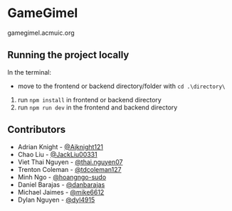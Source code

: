 # GameGimel
gamegimel.acmuic.org

## Running the project locally
In the terminal:
- move to the frontend or backend directory/folder with `cd .\directory\`
1. run `npm install` in frontend or backend directory
2. run `npm run dev` in the frontend and backend directory

## Contributors

- Adrian Knight - [@Ajknight121](https://github.com/Ajknight121) 
- Chao Liu - [@JackLiu00331](https://github.com/JackLiu00331)
- Viet Thai Nguyen - [@thai.nguyen07](https://github.com/AlgoriThai07)
- Trenton Coleman - [@tdcoleman127](https://github.com/tdcoleman127)
- Minh Ngo - [@hoangngo-sudo](https://github.com/hoangngo-sudo)
- Daniel Barajas - [@danbarajas](https://github.com/danbarajas)
- Michael Jaimes - [@mike6612](https://github.com/mike6612)
- Dylan Nguyen - [@dyl4915](https://github.com/dyl4915)
